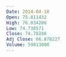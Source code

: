 ```yaml
---
Date: 2014-04-10
Open: 75.811432
High: 76.034286
Low: 74.738571
Close: 74.78286
Adj Close: 66.878227
Volume: 59913000
---
```

